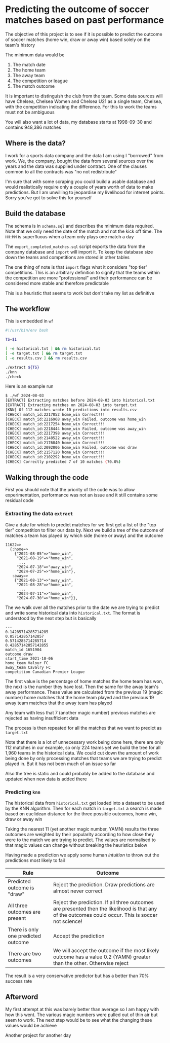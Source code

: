 # Predicting the outcome of soccer matches based on past performance

The objective of this project is to see if it is possible to predict the outcome of soccer matches (home win, draw or away win) based solely on the team's history

The minimum data would be

1. The match date
2. The home team
3. The away team
4. The competition or league
5. The match outcome

It is important to distinguish the club from the team. Some data sources will have Chelsea, Chelsea Women and Chelsea U21 as a single team, Chelsea, with the competition indicating the difference. For this to work the teams must not be ambiguous

You will also want a lot of data, my database starts at 1998-09-30 and contains 948,386 matches

## Where is the data?

I work for a sports data company and the data I am using I "borrowed" from work. We, the company, bought the data from several sources over the years and the data was supplied under contract. One of the clauses common to all the contracts was "no not redistribute"

I'm sure that with some scraping you could build a usable database and would realistically require only a couple of years worth of data to make predictions. But I am unwilling to jeopardise my livelihood for internet points. Sorry you've got to solve this for yourself

## Build the database

The schema is in `schema.sql` and describes the minimum data required. Note that we only need the date of the match and not the kick off time. The `HH:MM` is superfluous when a team only plays one match a day

The `export_completed_matches.sql` script exports the data from the company database and `import`	will import it. To keep the database size down the teams and competitions are stored in other tables

The one thing of note is that `import` flags what it considers "top tier" competitions. This is an arbitrary definition to signify that the teams within the competition are more "professional" and their performance can be considered more stable and therefore predictable

This is a heuristic that seems to work but don't take my list as definitive

## The workflow

This is embedded in `wf`

```bash
#!/usr/bin/env bash

TS=$1

[ -e historical.txt ] && rm historical.txt
[ -e target.txt ] && rm target.txt
[ -e results.csv ] && rm results.csv

./extract ${TS}
./knn
./check
```

Here is an example run

```bash
$ ./wf 2024-08-03
[EXTRACT] Extracting matches before 2024-08-03 into historical.txt
[EXTRACT] Extracting matches on 2024-08-03 into target.txt
[KNN] Of 112 matches wrote 10 predictions into results.csv
[CHECK] match_id:2217052 home_win Correct!!!
[CHECK] match_id:2216968 away_win Failed, outcome was home_win
[CHECK] match_id:2217254 home_win Correct!!!
[CHECK] match_id:2218444 home_win Failed, outcome was away_win
[CHECK] match_id:2217398 away_win Correct!!!
[CHECK] match_id:2148522 away_win Correct!!!
[CHECK] match_id:2176040 home_win Correct!!!
[CHECK] match_id:2092006 home_win Failed, outcome was draw
[CHECK] match_id:2157120 home_win Correct!!!
[CHECK] match_id:2102292 home_win Correct!!!
[CHECK] Correctly predicted 7 of 10 matches (70.0%)
```

## Walking through the code

First you should note that the priority of the code was to allow experimentation, performance was not an issue and it still contains some residual code

### Extracting the data `extract`

Give a date for which to predict matches for we first get a list of the "top tier" competition to filter our data by. Next we build a tree of the outcome of matches a team has played by which side (home or away) and the outcome

```
11622=>
  {:home=>
    {"2021-08-05"=>"home_win",
     "2021-08-19"=>"home_win",
      ...
     "2024-07-18"=>"away_win",
     "2024-07-25"=>"home_win"},
   :away=>
    {"2021-08-13"=>"away_win",
     "2021-08-28"=>"home_win",
	  ...
     "2024-07-11"=>"home_win",
     "2024-07-30"=>"home_win"}},
```

The we walk over all the matches prior to the date we are trying to predict and write some historical data into `historical.txt`. The format is understood by the next step but is basically

```
---
0.14285714285714285
0.857142857142857
0.5714285714285714
0.42857142857142855
match_id 1651904
outcome draw
start_time 2021-10-06
home_team Valour FC
away_team Cavalry FC
competition Canadian Premier League
```

The first value is the percentage of home matches the home team has won, the next is the number they have lost. Then the same for the away team's away performance. These value are calculated from the previous 19 (magic number) home matches that the home team played and the previous 19 away team matches that the away team has played

Any team with less that 7 (another magic number) previous matches are rejected as having insufficient data

The process is then repeated for all the matches that we want to predict as `target.txt`

Note that there is a lot of unnecessary work being done here, there are only 112 matches in our example, so only 224 teams yet we build the tree for all 1,960 teams in the historical data. We could cut down the amount of work being done by only processing matches that teams we are trying to predict played in. But it has not been much of an issue so far

Also the tree is static and could probably be added to the database and updated when new data is added there

### Predicting `knn`

The historical data from `historical.txt` get loaded into a dataset to be used by the KNN algorithm. Then for each match in `target.txt` a search is made based on euclidean distance for the three possible outcomes, home win, draw or away win

Taking the nearest 11 (yet another magic number, YAMN) results the three outcomes are weighted by their popularity according to how close they were to the match we are trying to predict. The values are normalised to that magic values can change without breaking the heuristics below

Having made a prediction we apply some human *intuition* to throw out the predictions most likely to fail

|Rule|Outcome|
|---|---|
|Predicted outcome is "draw"|Reject the prediction. Draw predictions are almost never correct|
|All three outcomes are present|Reject the prediction. If all three outcomes are presented then the likelihood is that any of the outcomes could occur. This is soccer not science!|
|There is only one predicted outcome|Accept the prediction|
|There are two outcomes|We will accept the outcome if the most likely outcome has a value 0.2 (YAMN) greater than the other. Otherwise reject|

The result is a very conservative predictor but has a better than 70% success rate

## Afterword

My first attempt at this was barely better than average so I am happy with how this went. The various magic numbers were pulled out of thin air but seem to work. The next step would be to see what the changing these values would be achieve

Another project for another day

